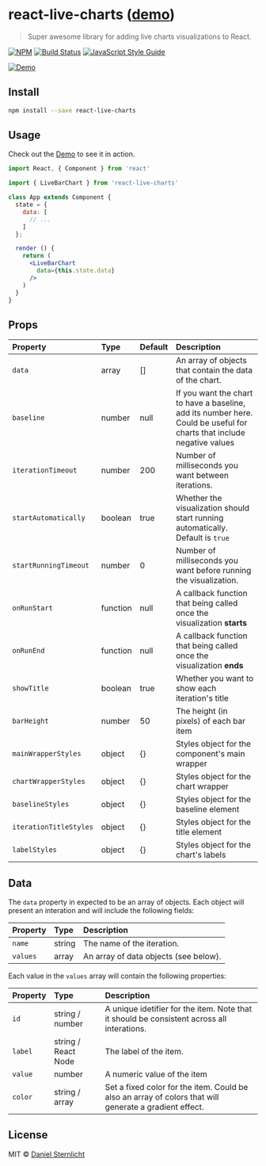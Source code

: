 # react-live-charts ([demo](https://dsternlicht.github.io/react-live-charts/))

> Super awesome library for adding live charts visualizations to React.

[![NPM](https://img.shields.io/npm/v/react-live-charts.svg)](https://www.npmjs.com/package/react-live-charts) [![Build Status](https://travis-ci.com/dsternlicht/react-live-charts.svg?branch=master)](https://travis-ci.com/dsternlicht/react-live-charts) [![JavaScript Style Guide](https://img.shields.io/badge/code_style-standard-brightgreen.svg)](https://standardjs.com)

[![Demo](https://raw.githubusercontent.com/dsternlicht/react-live-charts/master/example/demo.gif)](https://dsternlicht.github.io/react-live-charts/)

## Install

```bash
npm install --save react-live-charts
```

## Usage

Check out the [Demo](https://dsternlicht.github.io/react-live-charts/) to see it in action.

```jsx
import React, { Component } from 'react'

import { LiveBarChart } from 'react-live-charts'

class App extends Component {
  state = {
    data: [
      // ...
    ]
  };

  render () {
    return (
      <LiveBarChart
        data={this.state.data}
      />
    )
  }
}
```

## Props

| Property      | Type               | Default                               | Description                                                                                                                                  |
|:--------------|:-------------------|:--------------------------------------|:---------------------------------------------------------------------------------------------------------------------------------------------|
| `data`  | array           | []                                  | An array of objects that contain the data of the chart. |
| `baseline`  | number           | null                                  | If you want the chart to have a baseline, add its number here. Could be useful for charts that include negative values |
| `iterationTimeout`  | number           | 200                         | Number of milliseconds you want between iterations. |
| `startAutomatically`  | boolean           | true                                  | Whether the visualization should start running automatically. Default is `true` |
| `startRunningTimeout`  | number           | 0                         | Number of milliseconds you want before running the visualization. |
| `onRunStart`  | function           | null                                  | A callback function that being called once the visualization **starts** |
| `onRunEnd`  | function           | null                                  | A callback function that being called once the visualization **ends** |
| `showTitle`  | boolean           | true                                  | Whether you want to show each iteration's title |
| `barHeight`  | number           | 50                                  | The height (in pixels) of each bar item |
| `mainWrapperStyles`  | object           | {}                                  | Styles object for the component's main wrapper |
| `chartWrapperStyles`  | object           | {}                                  | Styles object for the chart wrapper |
| `baselineStyles`  | object           | {}                                  | Styles object for the baseline element |
| `iterationTitleStyles`  | object           | {}                                  | Styles object for the title element |
| `labelStyles`  | object           | {}                                  | Styles object for the chart's labels |

## Data

The `data` property in expected to be an array of objects. Each object will present an interation and will include the following fields:

| Property      | Type          | Description                                                                                                                                  |
|:--------------|:-------------------|:---------------------------------------------------------------------------------------------------------------------------------------------|
| `name` | string | The name of the iteration. 
| `values` | array | An array of data objects (see below).

Each value in the `values` array will contain the following properties:

| Property      | Type          | Description                                                                                                                                  |
|:--------------|:-------------------|:---------------------------------------------------------------------------------------------------------------------------------------------|
| `id` | string / number | A unique idetifier for the item. Note that it should be consistent across all interations. |
| `label` | string / React Node | The label of the item. |
| `value` | number | A numeric value of the item |
| `color` | string / array | Set a fixed color for the item. Could be also an array of colors that will generate a gradient effect. |

## License

MIT © [Daniel Sternlicht](https://github.com/dsternlicht)
